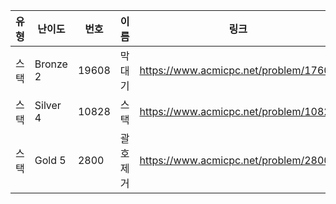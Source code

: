 |유형|난이도|번호|이름|링크|
|------|---|---|---|---|
|스택|Bronze 2|19608|막대기|https://www.acmicpc.net/problem/17608|
|스택|Silver 4|10828|스택|https://www.acmicpc.net/problem/10828|
|스택|Gold 5|2800|괄호제거|https://www.acmicpc.net/problem/2800|
